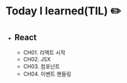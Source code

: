 # Today I learned(TIL) :pencil2:

-  ## React
    - CH01. 리액트 시작
    - CH02. JSX
    - CH03. 컴포넌트
    - CH04. 이벤트 핸들링